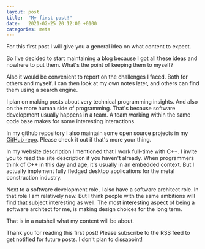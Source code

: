 ```yaml
---
layout: post
title:  "My first post!"
date:   2021-02-25 20:12:00 +0100
categories: meta 
---
```

For this first post I will give you a general idea on what content to expect.

So I've decided to start maintaining a blog because I got all these ideas and nowhere to put them. What's the point of keeping them to myself?

Also it would be convenient to report on the challenges I faced. Both for others and myself. I can then look at my own notes later, and others can find them using a search engine.

I plan on making posts about very technical programming insights. And also on the more human side of programming. That's because software development usually happens in a team. A team working within the same code base makes for some interesting interactions. 

In my github repository I also maintain some open source projects in my [GitHub repo][frankgoyens-gh]. Please check it out if that's more your thing.

In my website description I mentioned that I work full-time with C++. I invite you to read the site description if you haven't already. When programmers think of C++ in this day and age, it's usually in an embedded context. But I actually implement fully fledged desktop applications for the metal construction industry.

Next to a software development role, I also have a software architect role. In that role I am relatively new. But I think people with the same ambitions will find that subject interesting as well. The most interesting aspect of being a software architect for me, is making design choices for the long term. 

That is in a nutshell what my content will be about.

Thank you for reading this first post! Please subscribe to the RSS feed to get notified for future posts. I don't plan to dissapoint!  

[frankgoyens-gh]: https://github.com/FrankGoyens
